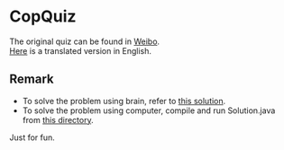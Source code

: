 # CopQuiz
The original quiz can be found in [Weibo](https://weibo.com/5431447659/G5kJAkdqB).<br />
[Here](CopQuiz_En.txt) is a translated version in English.

## Remark
* To solve the problem using brain, refer to [this solution](SolvedByHuman.txt).
* To solve the problem using computer, compile and run Solution.java from [this directory](SolvedByMachine/).

Just for fun.
